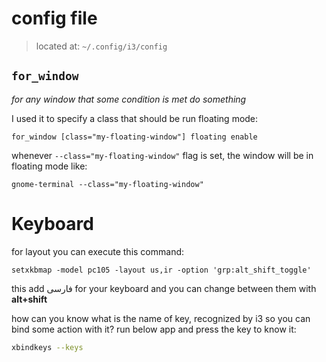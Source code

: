 # config file
> located at: `~/.config/i3/config`

## `for_window`
*for any window that some condition is met do something*

I used it to specify a class that should be run floating mode:
``` config-i3
for_window [class="my-floating-window"] floating enable
```
whenever `--class="my-floating-window"` flag is set, the window will be in floating mode like:
``` shell
gnome-terminal --class="my-floating-window"
```

# Keyboard 

for layout you can execute this command:
``` shell
setxkbmap -model pc105 -layout us,ir -option 'grp:alt_shift_toggle'
```
this add فارسی for your keyboard and you can change between them with **alt+shift**

how can you know what is the name of key, recognized by i3 so you can bind some action with it? run below app and press the key to know it:
``` bash
xbindkeys --keys
```